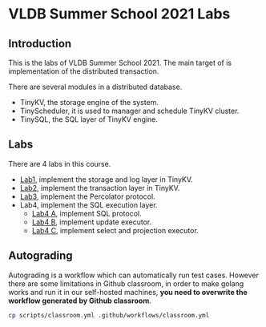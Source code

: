 # VLDB Summer School 2021 Labs

## Introduction

This is the labs of VLDB Summer School 2021. The main target of is implementation of the distributed transaction.

There are several modules in a distributed database.

- TinyKV, the storage engine of the system.
- TinyScheduler, it is used to manager and schedule TinyKV cluster.
- TinySQL, the SQL layer of TinyKV engine.

## Labs

There are 4 labs in this course.

- [Lab1](./tinykv/doc_ss/lab1.md), implement the storage and log layer in TinyKV.
- [Lab2](./tinykv/doc_ss/lab2.md), implement the transaction layer in TinyKV.
- [Lab3](./tinysql/doc_ss/lab3-README-zh_CN.md), implement the Percolator protocol.
- Lab4, implement the SQL execution layer.
    - [Lab4 A](./tinysql/doc_ss/lab4a-README-zh_CN.md), implement SQL protocol.
    - [Lab4 B](./tinysql/doc_ss/lab4b-README-zh_CN.md), implement update executor.
    - [Lab4 C](./tinysql/doc_ss/lab4c-README-zh_CN.md), implement select and projection executor.

## Autograding

Autograding is a workflow which can automatically run test cases. However there are some limitations in Github classroom, in order to make golang works and run it in our self-hosted machines, **you need to overwrite the workflow generated by Github classroom**.

```sh
cp scripts/classroom.yml .github/workflows/classroom.yml
```
